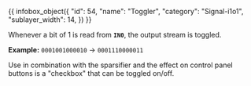 {{ infobox_object({
	"id": 54,
	"name": "Toggler",
	"category": "Signal-i1o1",
	"sublayer_width": 14,
}) }}

Whenever a bit of 1 is read from **`IN0`**, the output stream is toggled.

**Example:**
`0001001000010` -> `0001110000011`

Use in combination with the sparsifier and the effect on control panel buttons is a "checkbox" that can be toggled on/off.